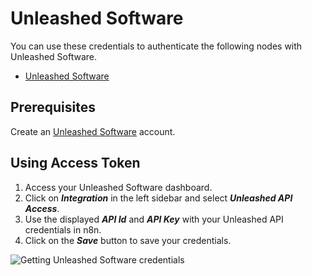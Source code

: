 # Unleashed Software

You can use these credentials to authenticate the following nodes with Unleashed Software.
- [Unleashed Software](/workflow/integrations/nodes/workflow-nodes-base.unleashedSoftware/)

## Prerequisites

Create an [Unleashed Software](https://www.unleashedsoftware.com/) account.

## Using Access Token

1. Access your Unleashed Software dashboard.
2. Click on ***Integration*** in the left sidebar and select ***Unleashed API Access***.
3. Use the displayed ***API Id*** and ***API Key*** with your Unleashed API credentials in n8n.
4. Click on the ***Save*** button to save your credentials.

![Getting Unleashed Software credentials](/_images/integrations/credentials/unleashedsoftware/using-access-token.gif)
